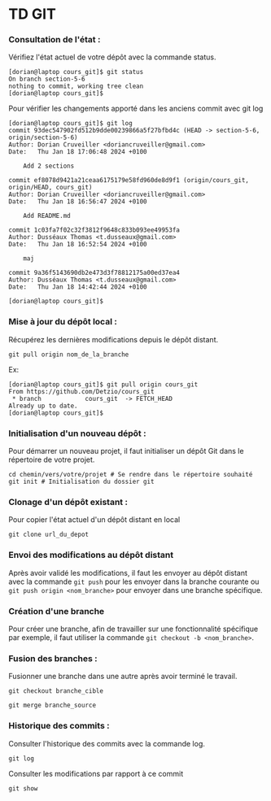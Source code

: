 # TD GIT

### Consultation de l'état : 
Vérifiez l'état actuel de votre dépôt avec la commande status.
```
[dorian@laptop cours_git]$ git status
On branch section-5-6
nothing to commit, working tree clean
[dorian@laptop cours_git]$
```

Pour vérifier les changements apporté dans les anciens commit avec git log

```
[dorian@laptop cours_git]$ git log
commit 93dec547902fd512b9dde00239866a5f27bfbd4c (HEAD -> section-5-6, origin/section-5-6)
Author: Dorian Cruveiller <doriancruveiller@gmail.com>
Date:   Thu Jan 18 17:06:48 2024 +0100

    Add 2 sections

commit ef8078d9421a21ceaa6175179e58fd960de8d9f1 (origin/cours_git, origin/HEAD, cours_git)
Author: Dorian Cruveiller <doriancruveiller@gmail.com>
Date:   Thu Jan 18 16:56:47 2024 +0100

    Add README.md

commit 1c03fa7f02c32f3812f9648c833b093ee49953fa
Author: Dusséaux Thomas <t.dusseaux@gmail.com>
Date:   Thu Jan 18 16:52:54 2024 +0100

    maj

commit 9a36f5143690db2e473d3f78812175a00ed37ea4
Author: Dusséaux Thomas <t.dusseaux@gmail.com>
Date:   Thu Jan 18 14:42:44 2024 +0100

[dorian@laptop cours_git]$
```

### Mise à jour du dépôt local :
Récupérez les dernières modifications depuis le dépôt distant.
```
git pull origin nom_de_la_branche
```

Ex:
```
[dorian@laptop cours_git]$ git pull origin cours_git
From https://github.com/Detzio/cours_git
 * branch            cours_git  -> FETCH_HEAD
Already up to date.
[dorian@laptop cours_git]$
```
### Initialisation d'un nouveau dépôt :
Pour démarrer un nouveau projet, il faut initialiser un dépôt Git dans le répertoire de votre projet.
```
cd chemin/vers/votre/projet # Se rendre dans le répertoire souhaité
git init # Initialisation du dossier git
```

### Clonage d'un dépôt existant :
Pour copier l'état actuel d'un dépôt distant en local
```
git clone url_du_depot
```
### Envoi des modifications au dépôt distant
Après avoir validé les modifications, il faut les envoyer au dépôt distant avec la commande `git push` pour les envoyer dans la branche courante ou `git push origin <nom_branche>` pour envoyer dans une branche spécifique.

### Création d'une branche
Pour créer une branche, afin de travailler sur une fonctionnalité spécifique par exemple, il faut utiliser la commande `git checkout -b <nom_branche>`.

### Fusion des branches : 
Fusionner une branche dans une autre après avoir terminé le travail.
```
git checkout branche_cible
```

```
git merge branche_source
```

### Historique des commits : 
Consulter l'historique des commits avec la commande log.
```
git log
```

Consulter les modifications par rapport à ce commit
```
git show
```
